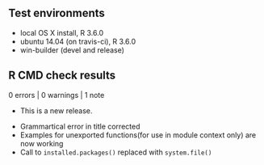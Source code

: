 ## Test environments
* local OS X install, R 3.6.0
* ubuntu 14.04 (on travis-ci), R 3.6.0
* win-builder (devel and release)

## R CMD check results

0 errors | 0 warnings | 1 note

* This is a new release.


- Grammartical error in title corrected
- Examples for unexported functions(for use in module context only) are now working
- Call to `installed.packages()` replaced with `system.file()`
